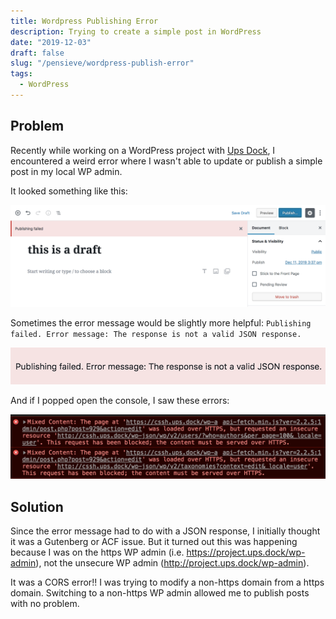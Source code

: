 ```yaml
---
title: Wordpress Publishing Error
description: Trying to create a simple post in WordPress
date: "2019-12-03"
draft: false
slug: "/pensieve/wordpress-publish-error"
tags:
  - WordPress
---
```


## Problem

Recently while working on a WordPress project with [Ups Dock](https://github.com/Upstatement/ups-dock), I encountered a weird error where I wasn't able to update or publish a simple post in my local WP admin.

It looked something like this:

![Draft fail](./draft-fail.png)

Sometimes the error message would be slightly more helpful: `Publishing failed. Error message: The response is not a valid JSON response.`

![Publish error](./publish-error.png)

And if I popped open the console, I saw these errors:

![Console errors](./console-errors.png)

## Solution

Since the error message had to do with a JSON response, I initially thought it was a Gutenberg or ACF issue. But it turned out this was happening because I was on the https WP admin (i.e. https://project.ups.dock/wp-admin), not the unsecure WP admin (http://project.ups.dock/wp-admin).

It was a CORS error!! I was trying to modify a non-https domain from a https domain. Switching to a non-https WP admin allowed me to publish posts with no problem.
